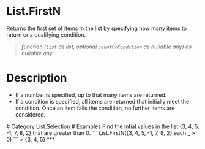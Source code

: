 # List.FirstN
Returns the first set of items in the list by specifying how many items to return or a qualifying condition.
> _function (<code>list</code> as list, optional <code>countOrCondition</code> as nullable any) as nullable any_

# Description 
<ul>
  <li>If a number is specified, up to that many items are returned. </li>
  <li>If a condition is specified, all items are returned that initially meet the condition. Once an item fails the condition, no further items are considered. </li>
 </ul>
# Category 
List.Selection
# Examples 
Find the intial values in the list {3, 4, 5, -1, 7, 8, 2} that are greater than 0.
```
List.FirstN({3, 4, 5, -1, 7, 8, 2},each _ > 0)
```
> {3, 4, 5}
***
